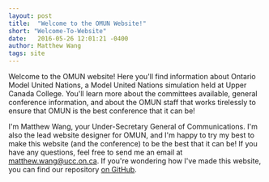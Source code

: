 ```yaml
---
layout: post
title:  "Welcome to the OMUN Website!"
short: "Welcome-To-Website"
date:   2016-05-26 12:01:21 -0400
author: Matthew Wang
tags: site
---
```


Welcome to the OMUN website! Here you'll find information about Ontario Model United Nations, a Model United Nations simulation held at Upper Canada College. You'll learn more about the committees available, general conference information, and about the OMUN staff that works tirelessly to ensure that OMUN is the best conference that it can be!

I'm Matthew Wang, your Under-Secretary General of Communications. I'm also the lead website designer for OMUN, and I'm happy to try my best to make this website (and the conference) to be the best that it can be! If you have any questions, feel free to send me an email at [matthew.wang@ucc.on.ca](mailto:matthew.wang@ucc.on.ca). If you're wondering how I've made this website, you can find our repository [on GitHub](https://github.com/malsf21/omun.ca).
